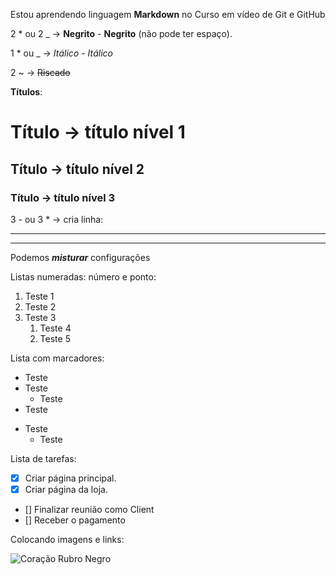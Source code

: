 Estou aprendendo linguagem **Markdown** no Curso em vídeo de Git e GitHub

2 * ou 2 _ -> **Negrito** - __Negrito__ (não pode ter espaço).

1 * ou _ -> *Itálico* - _Itálico_

2 ~ -> ~~Riscado~~

**Títulos**:

# Título -> título nível 1

## Título -> título nível 2

###  Título -> título nível 3

3 - ou 3 * -> cria linha: 
***
---

Podemos __*misturar*__ configurações

Listas numeradas: número e ponto:

1. Teste 1
1. Teste 2
1. Teste 3
   1. Teste 4
   1. Teste 5

Lista com marcadores:

* Teste
* Teste
  * Teste
* Teste

- Teste
  - Teste

Lista de tarefas:

- [x] Criar página principal.
- [x] Criar página da loja.
- [] Finalizar reunião como Client
- [] Receber o pagamento

Colocando imagens e links:

![Coração Rubro Negro](https://user-images.githubusercontent.com/68357896/101087842-97e79a00-3591-11eb-8e80-62a2c4e19ac7.png)

